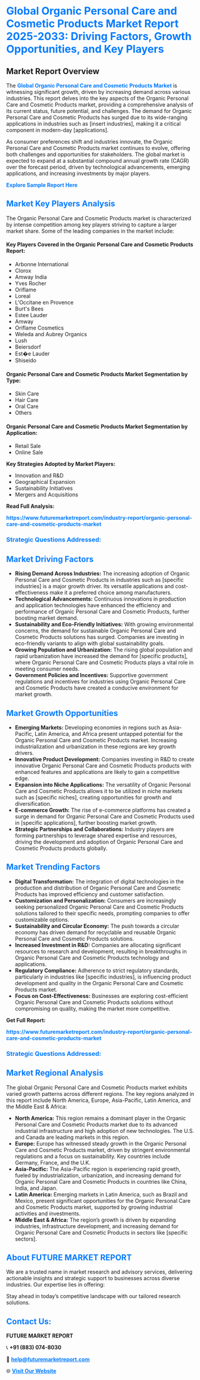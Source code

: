 <h1 style="color: #007BFF;">Global Organic Personal Care and Cosmetic Products Market Report 2025-2033: Driving Factors, Growth Opportunities, and Key Players</h1>

<section id="overview">
<h2>Market Report Overview</h2>
<p>The <a href="https://www.futuremarketreport.com/industry-report/organic-personal-care-and-cosmetic-products-market" style="color: #007BFF; text-decoration: none;"><strong>Global Organic Personal Care and Cosmetic Products Market</strong></a> is witnessing significant growth, driven by increasing demand across various industries. This report delves into the key aspects of the Organic Personal Care and Cosmetic Products market, providing a comprehensive analysis of its current status, future potential, and challenges. The demand for Organic Personal Care and Cosmetic Products has surged due to its wide-ranging applications in industries such as [insert industries], making it a critical component in modern-day [applications].</p>
<p>As consumer preferences shift and industries innovate, the Organic Personal Care and Cosmetic Products market continues to evolve, offering both challenges and opportunities for stakeholders. The global market is expected to expand at a substantial compound annual growth rate (CAGR) over the forecast period, driven by technological advancements, emerging applications, and increasing investments by major players.</p>
</section>

<section id="overview">
<p><a href="https://www.futuremarketreport.com/request-sample/reportId=61483" style="color: #007BFF; text-decoration: none;"><strong>Explore Sample Report Here</strong></a></p>
</section>

<section id="key-players">
<h2 style="color: #007BFF;">Market Key Players Analysis</h2>
<p>The Organic Personal Care and Cosmetic Products market is characterized by intense competition among key players striving to capture a larger market share. Some of the leading companies in the market include:</p>
<h4>Key Players Covered in the Organic Personal Care and Cosmetic Products Report:</h4>
<ul><li>Arbonne International</li><li>Clorox</li><li>Amway India</li><li>Yves Rocher</li><li>Oriflame</li><li>Loreal</li><li>L&#039;Occitane en Provence</li><li>Burt&#039;s Bees</li><li>Estee Lauder</li><li>Amway</li><li>Oriflame Cosmetics</li><li>Weleda and Aubrey Organics</li><li>Lush</li><li>Beiersdorf</li><li>Est�e Lauder</li><li>Shiseido</li></ul>
<h4>Organic Personal Care and Cosmetic Products Market Segmentation by Type:</h4>
<ul><li>Skin Care</li><li>Hair Care</li><li>Oral Care</li><li>Others</li></ul>

<h4>Organic Personal Care and Cosmetic Products Market Segmentation by Application:</h4>
<ul><li>Retail Sale</li><li>Online Sale</li></ul>
<p><strong>Key Strategies Adopted by Market Players:</strong></p>
<ul>
<li>Innovation and R&D</li>
<li>Geographical Expansion</li>
<li>Sustainability Initiatives</li>
<li>Mergers and Acquisitions</li>
</ul>
</section>

<section>
<p><strong>Read Full Analysis: </strong></p><a href="https://www.futuremarketreport.com/industry-report/organic-personal-care-and-cosmetic-products-market" style="color: #007BFF; text-decoration: none;"><strong>https://www.futuremarketreport.com/industry-report/organic-personal-care-and-cosmetic-products-market</strong></a>
<h3 style="color: #007BFF;">Strategic Questions Addressed:</h3>
</section>

<section id="driving-factors">
<h2 style="color: #007BFF;">Market Driving Factors</h2>
<ul>
<li><strong>Rising Demand Across Industries:</strong> The increasing adoption of Organic Personal Care and Cosmetic Products in industries such as [specific industries] is a major growth driver. Its versatile applications and cost-effectiveness make it a preferred choice among manufacturers.</li>
<li><strong>Technological Advancements:</strong> Continuous innovations in production and application technologies have enhanced the efficiency and performance of Organic Personal Care and Cosmetic Products, further boosting market demand.</li>
<li><strong>Sustainability and Eco-Friendly Initiatives:</strong> With growing environmental concerns, the demand for sustainable Organic Personal Care and Cosmetic Products solutions has surged. Companies are investing in eco-friendly variants to align with global sustainability goals.</li>
<li><strong>Growing Population and Urbanization:</strong> The rising global population and rapid urbanization have increased the demand for [specific products], where Organic Personal Care and Cosmetic Products plays a vital role in meeting consumer needs.</li>
<li><strong>Government Policies and Incentives:</strong> Supportive government regulations and incentives for industries using Organic Personal Care and Cosmetic Products have created a conducive environment for market growth.</li>
</ul>
</section>

<section id="growth-opportunities">
<h2 style="color: #007BFF;">Market Growth Opportunities</h2>
<ul>
<li><strong>Emerging Markets:</strong> Developing economies in regions such as Asia-Pacific, Latin America, and Africa present untapped potential for the Organic Personal Care and Cosmetic Products market. Increasing industrialization and urbanization in these regions are key growth drivers.</li>
<li><strong>Innovative Product Development:</strong> Companies investing in R&D to create innovative Organic Personal Care and Cosmetic Products products with enhanced features and applications are likely to gain a competitive edge.</li>
<li><strong>Expansion into Niche Applications:</strong> The versatility of Organic Personal Care and Cosmetic Products allows it to be utilized in niche markets such as [specific niches], creating opportunities for growth and diversification.</li>
<li><strong>E-commerce Growth:</strong> The rise of e-commerce platforms has created a surge in demand for Organic Personal Care and Cosmetic Products used in [specific applications], further boosting market growth.</li>
<li><strong>Strategic Partnerships and Collaborations:</strong> Industry players are forming partnerships to leverage shared expertise and resources, driving the development and adoption of Organic Personal Care and Cosmetic Products products globally.</li>
</ul>
</section>

<section id="trending-factors">
<h2 style="color: #007BFF;">Market Trending Factors</h2>
<ul>
<li><strong>Digital Transformation:</strong> The integration of digital technologies in the production and distribution of Organic Personal Care and Cosmetic Products has improved efficiency and customer satisfaction.</li>
<li><strong>Customization and Personalization:</strong> Consumers are increasingly seeking personalized Organic Personal Care and Cosmetic Products solutions tailored to their specific needs, prompting companies to offer customizable options.</li>
<li><strong>Sustainability and Circular Economy:</strong> The push towards a circular economy has driven demand for recyclable and reusable Organic Personal Care and Cosmetic Products solutions.</li>
<li><strong>Increased Investment in R&D:</strong> Companies are allocating significant resources to research and development, resulting in breakthroughs in Organic Personal Care and Cosmetic Products technology and applications.</li>
<li><strong>Regulatory Compliance:</strong> Adherence to strict regulatory standards, particularly in industries like [specific industries], is influencing product development and quality in the Organic Personal Care and Cosmetic Products market.</li>
<li><strong>Focus on Cost-Effectiveness:</strong> Businesses are exploring cost-efficient Organic Personal Care and Cosmetic Products solutions without compromising on quality, making the market more competitive.</li>
</ul>
</section>

<section>
<p><strong>Get Full Report: </strong></p><a href="https://www.futuremarketreport.com/industry-report/organic-personal-care-and-cosmetic-products-market" style="color: #007BFF; text-decoration: none;"><strong>https://www.futuremarketreport.com/industry-report/organic-personal-care-and-cosmetic-products-market</strong></a>
<h3 style="color: #007BFF;">Strategic Questions Addressed:</h3>
</section>


<section id="regional-analysis">
<h2 style="color: #007BFF;">Market Regional Analysis</h2>
<p>The global Organic Personal Care and Cosmetic Products market exhibits varied growth patterns across different regions. The key regions analyzed in this report include North America, Europe, Asia-Pacific, Latin America, and the Middle East & Africa:</p>
<ul>
<li><strong>North America:</strong> This region remains a dominant player in the Organic Personal Care and Cosmetic Products market due to its advanced industrial infrastructure and high adoption of new technologies. The U.S. and Canada are leading markets in this region.</li>
<li><strong>Europe:</strong> Europe has witnessed steady growth in the Organic Personal Care and Cosmetic Products market, driven by stringent environmental regulations and a focus on sustainability. Key countries include Germany, France, and the U.K.</li>
<li><strong>Asia-Pacific:</strong> The Asia-Pacific region is experiencing rapid growth, fueled by industrialization, urbanization, and increasing demand for Organic Personal Care and Cosmetic Products in countries like China, India, and Japan.</li>
<li><strong>Latin America:</strong> Emerging markets in Latin America, such as Brazil and Mexico, present significant opportunities for the Organic Personal Care and Cosmetic Products market, supported by growing industrial activities and investments.</li>
<li><strong>Middle East & Africa:</strong> The region’s growth is driven by expanding industries, infrastructure development, and increasing demand for Organic Personal Care and Cosmetic Products in sectors like [specific sectors].</li>
</ul>
</section>

<footer>
<h2 style="color: #007BFF;">About FUTURE MARKET REPORT</h2>
<p>We are a trusted name in market research and advisory services, delivering actionable insights and strategic support to businesses across diverse industries. Our expertise lies in offering:</p>

<p>Stay ahead in today’s competitive landscape with our tailored research solutions.</p>

<h2 style="color: #007BFF;">Contact Us:</h2>
<p><strong>FUTURE MARKET REPORT</strong></p>
<p>📞 <strong>+91 (883) 074-8030</strong></p>
<p>📧 <strong><a href="mailto:help@futuremarketreport.com" style="color: #007BFF;">help@futuremarketreport.com</a></strong></p>
<p>🌐 <strong><a href="https://www.futuremarketreport.com/" style="color: #007BFF;">Visit Our Website</a></strong></p>
</footer>